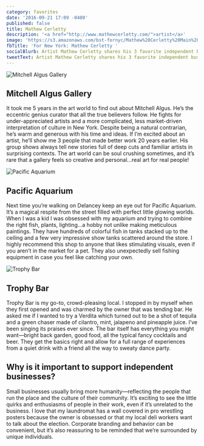 ```yaml
---
category: favorites
date: '2016-09-21 17:09 -0400'
published: false
title: Mathew Cerletty
description: '<a href="http://www.mathewcerletty.com/">artist</a>'
image: 'https://s3.amazonaws.com/bst-fornyc/Mathew%20Cerletty%20Main%20Portrait.jpg'
fbTitle: 'For New York: Mathew Cerletty '
socialBlurb: Artist Mathew Cerletty shares his 3 favorite independent businesses in NYC.
tweetText: Artist Mathew Cerletty shares his 3 favorite independent businesses in NYC
---
```

![Mitchell Algus Gallery](https://s3.amazonaws.com/bst-fornyc/Mathew%20Cerletty%20Mitchell%20Algus%20Gallery.jpg)
## Mitchell Algus Gallery
It took me 5 years in the art world to find out about Mitchell Algus. He’s the eccentric genius curator that all the true believers follow. He fights for under-appreciated artists and a more complicated, less market-driven interpretation of culture in New York. Despite being a natural contrarian, he’s warm and generous with his time and ideas. If I’m excited about an artist, he’ll show me 3 people that made better work 20 years earlier. His group shows always tell new stories full of deep cuts and familiar artists in surprising contexts. The art world can be soul crushing sometimes, and it’s rare that a gallery feels so creative and personal...real art for real people!

![Pacific Aquarium](https://s3.amazonaws.com/bst-fornyc/Mathew%20Cerletty%20Pacific%20Aquarium.jpg)
## Pacific Aquarium
Next time you’re walking on Delancey keep an eye out for Pacific Aquarium. It’s a magical respite from the street filled with perfect little glowing worlds. When I was a kid I was obsessed with my aquarium and trying to combine the right fish, plants, lighting...a hobby not unlike making meticulous paintings. They have hundreds of colorful fish in tanks stacked up to the ceiling and a few very impressive show tanks scattered around the store. I highly recommend this shop to anyone that likes stimulating visuals, even if you aren’t in the market for a pet. They also unexpectedly sell fishing equipment in case you feel like catching your own.       

![Trophy Bar](https://s3.amazonaws.com/bst-fornyc/Mathew%20Cerletty%20Trophy%20Bar.jpg)
## Trophy Bar
Trophy Bar is my go-to, crowd-pleasing local. I stopped in by myself when they first opened and was charmed by the owner that was tending bar. He asked me if I wanted to try a Verdita which turned out to be a shot of tequila and a green chaser made of cilantro, mint, jalapeno and pineapple juice. I’ve been singing its praises ever since. The bar itself has everything you might want—bright back garden, good food, all the typical fancy cocktails and beer. They get the basics right and allow for a full range of experiences from a quiet drink with a friend all the way to sweaty dance party.   

## Why is it important to support independent businesses?
Small businesses usually bring more humanity—reflecting the people that run the place and the culture of their community. It’s exciting to see the little quirks and enthusiasms of people in their work, even if it’s unrelated to the business. I love that my laundromat has a wall covered in pro wrestling posters because the owner is obsessed or that my local deli workers want to talk about the election. Corporate branding and behavior can be convenient, but it’s also reassuring to be reminded that we’re surrounded by unique individuals.
